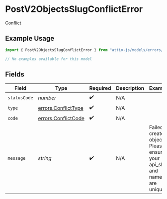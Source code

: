 # PostV2ObjectsSlugConflictError

Conflict

## Example Usage

```typescript
import { PostV2ObjectsSlugConflictError } from "attio-js/models/errors/getv2objectsobject.js";

// No examples available for this model
```

## Fields

| Field                                                                      | Type                                                                       | Required                                                                   | Description                                                                | Example                                                                    |
| -------------------------------------------------------------------------- | -------------------------------------------------------------------------- | -------------------------------------------------------------------------- | -------------------------------------------------------------------------- | -------------------------------------------------------------------------- |
| `statusCode`                                                               | *number*                                                                   | :heavy_check_mark:                                                         | N/A                                                                        |                                                                            |
| `type`                                                                     | [errors.ConflictType](../../models/errors/conflicttype.md)                 | :heavy_check_mark:                                                         | N/A                                                                        |                                                                            |
| `code`                                                                     | [errors.ConflictCode](../../models/errors/conflictcode.md)                 | :heavy_check_mark:                                                         | N/A                                                                        |                                                                            |
| `message`                                                                  | *string*                                                                   | :heavy_check_mark:                                                         | N/A                                                                        | Failed to create object. Please ensure your api_slug and names are unique. |